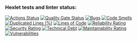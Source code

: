 ### Hexlet tests and linter status:
[![Actions Status](https://github.com/TechWizard-SS/java-project-71/actions/workflows/hexlet-check.yml/badge.svg)](https://github.com/TechWizard-SS/java-project-71/actions)
[![Quality Gate Status](https://sonarcloud.io/api/project_badges/measure?project=TechWizard-SS_java-project-61&metric=alert_status)](https://sonarcloud.io/summary/new_code?id=TechWizard-SS_java-project-61)
[![Bugs](https://sonarcloud.io/api/project_badges/measure?project=TechWizard-SS_java-project-61&metric=bugs)](https://sonarcloud.io/summary/new_code?id=TechWizard-SS_java-project-61)
[![Code Smells](https://sonarcloud.io/api/project_badges/measure?project=TechWizard-SS_java-project-61&metric=code_smells)](https://sonarcloud.io/summary/new_code?id=TechWizard-SS_java-project-61)
[![Duplicated Lines (%)](https://sonarcloud.io/api/project_badges/measure?project=TechWizard-SS_java-project-61&metric=duplicated_lines_density)](https://sonarcloud.io/summary/new_code?id=TechWizard-SS_java-project-61)
[![Lines of Code](https://sonarcloud.io/api/project_badges/measure?project=TechWizard-SS_java-project-61&metric=ncloc)](https://sonarcloud.io/summary/new_code?id=TechWizard-SS_java-project-61)
[![Reliability Rating](https://sonarcloud.io/api/project_badges/measure?project=TechWizard-SS_java-project-61&metric=reliability_rating)](https://sonarcloud.io/summary/new_code?id=TechWizard-SS_java-project-61)
[![Security Rating](https://sonarcloud.io/api/project_badges/measure?project=TechWizard-SS_java-project-61&metric=security_rating)](https://sonarcloud.io/summary/new_code?id=TechWizard-SS_java-project-61)
[![Technical Debt](https://sonarcloud.io/api/project_badges/measure?project=TechWizard-SS_java-project-61&metric=sqale_index)](https://sonarcloud.io/summary/new_code?id=TechWizard-SS_java-project-61)
[![Maintainability Rating](https://sonarcloud.io/api/project_badges/measure?project=TechWizard-SS_java-project-61&metric=sqale_rating)](https://sonarcloud.io/summary/new_code?id=TechWizard-SS_java-project-61)
[![Vulnerabilities](https://sonarcloud.io/api/project_badges/measure?project=TechWizard-SS_java-project-61&metric=vulnerabilities)](https://sonarcloud.io/summary/new_code?id=TechWizard-SS_java-project-61)
